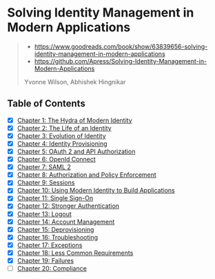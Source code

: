 # Solving Identity Management in Modern Applications

> - <https://www.goodreads.com/book/show/63839656-solving-identity-management-in-modern-applications>
> - <https://github.com/Apress/Solving-Identity-Management-in-Modern-Applications>
>
> Yvonne Wilson, Abhishek Hingnikar

## Table of Contents

- [x] [Chapter 1: The Hydra of Modern Identity](./01_the_hydra_of_modern_identity.md)
- [x] [Chapter 2: The Life of an Identity](./02_the_life_of_an_identity.md)
- [x] [Chapter 3: Evolution of Identity](./03_evolution_of_identity.md)
- [x] [Chapter 4: Identity Provisioning](./04_identity_provisioning.md)
- [x] [Chapter 5: OAuth 2 and API Authorization](./05_oauth2_and_api_authorization.md)
- [x] [Chapter 6: OpenId Connect](./06_openid_connect.md)
- [x] [Chapter 7: SAML 2](./07_saml2.md)
- [x] [Chapter 8: Authorization and Policy Enforcement](./08_authorization_and_policy_enforcement.md)
- [x] [Chapter 9: Sessions](./09_sessions.md)
- [x] [Chapter 10: Using Modern Identity to Build Applications](./10_using_modern_identity_to_build_applications.md)
- [x] [Chapter 11: Single Sign-On](./11_single_sign_on.md)
- [x] [Chapter 12: Stronger Authentication](./12_stronger_authentication.md)
- [x] [Chapter 13: Logout](./13_logout.md)
- [x] [Chapter 14: Account Management](./14_account_management.md)
- [x] [Chapter 15: Deprovisioning](./15_deprovisioning.md)
- [x] [Chapter 16: Troubleshooting](./16_troubleshooting.md)
- [x] [Chapter 17: Exceptions](./17_exceptions.md)
- [x] [Chapter 18: Less Common Requirements](./18_less_common_requirements.md)
- [x] [Chapter 19: Failures](./19_failures.md)
- [ ] [Chapter 20: Compliance](./20_compliance.md)
